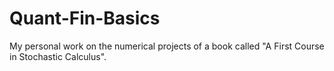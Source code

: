 # Quant-Fin-Basics
My personal work on the numerical projects of a book called "A First Course in Stochastic Calculus".
